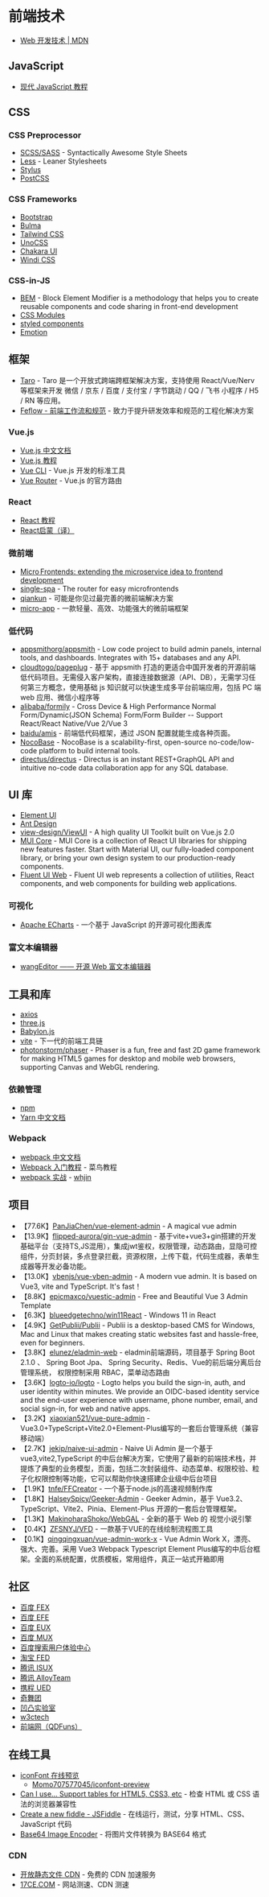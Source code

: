 # 前端技术

* [Web 开发技术 | MDN](https://developer.mozilla.org/zh-CN/docs/Web)

## JavaScript

* [现代 JavaScript 教程](https://zh.javascript.info/)

## CSS

### CSS Preprocessor

* [SCSS/SASS](https://sass-lang.com/) - Syntactically Awesome Style Sheets
* [Less](https://lesscss.org/) - Leaner Stylesheets
* [Stylus](https://stylus-lang.com/)
* [PostCSS](https://postcss.org/)

### CSS Frameworks

* [Bootstrap](https://getbootstrap.com/)
* [Bulma](https://bulma.io/)
* [Tailwind CSS](https://tailwindcss.com/)
* [UnoCSS](https://github.com/unocss/unocss)
* [Chakara UI](https://chakra-ui.com/)
* [Windi CSS](https://cn.windicss.org/)

### CSS-in-JS

* [BEM](http://getbem.com/) - Block Element Modifier is a methodology that helps you to create reusable components and code sharing in front-end development
* [CSS Modules](https://github.com/css-modules/css-modules)
* [styled components](https://styled-components.com/)
* [Emotion](https://emotion.sh/docs/introduction)

## 框架

* [Taro](https://docs.taro.zone/docs) - Taro 是一个开放式跨端跨框架解决方案，支持使用 React/Vue/Nerv 等框架来开发 微信 / 京东 / 百度 / 支付宝 / 字节跳动 / QQ / 飞书 小程序 / H5 / RN 等应用。
* [Feflow - 前端工作流和规范](https://feflowjs.com/zh/) - 致力于提升研发效率和规范的工程化解决方案

### Vue.js

* [Vue.js 中文文档](https://cn.vuejs.org/v2/guide/index.html)
* [Vue.js 教程](https://www.runoob.com/vue2/vue-tutorial.html)
* [Vue CLI](https://cli.vuejs.org/zh/) - Vue.js 开发的标准工具
* [Vue Router](https://router.vuejs.org/zh/) - Vue.js 的官方路由

### React

* [React 教程](https://www.runoob.com/react/react-tutorial.html)
* [React启蒙（译）](https://zhangwang1990.gitbooks.io/reactenlightenment/content/)

### 微前端

* [Micro Frontends: extending the microservice idea to frontend development](https://micro-frontends.org/)
* [single-spa](https://single-spa.js.org/) - The router for easy microfrontends
* [qiankun](https://qiankun.umijs.org/zh) - 可能是你见过最完善的微前端解决方案
* [micro-app](https://github.com/micro-zoe/micro-app/) - 一款轻量、高效、功能强大的微前端框架

### 低代码

* [appsmithorg/appsmith](https://github.com/appsmithorg/appsmith) - Low code project to build admin panels, internal tools, and dashboards. Integrates with 15+ databases and any API.
* [cloudtogo/pageplug](https://github.com/cloudtogo/pageplug) - 基于 appsmith 打造的更适合中国开发者的开源前端低代码项目。无需侵入客户架构，直接连接数据源（API、DB），无需学习任何第三方概念，使用基础 js 知识就可以快速生成多平台前端应用，包括 PC 端 web 应用、微信小程序等
* [alibaba/formily](https://github.com/alibaba/formily) - Cross Device & High Performance Normal Form/Dynamic(JSON Schema) Form/Form Builder -- Support React/React Native/Vue 2/Vue 3
* [baidu/amis](https://github.com/baidu/amis) - 前端低代码框架，通过 JSON 配置就能生成各种页面。
* [NocoBase](https://github.com/nocobase/nocobase) - NocoBase is a scalability-first, open-source no-code/low-code platform to build internal tools.
* [directus/directus](https://github.com/directus/directus) - Directus is an instant REST+GraphQL API and intuitive no-code data collaboration app for any SQL database.

## UI 库

* [Element UI](https://element.eleme.cn/)
* [Ant Design](https://ant.design/index-cn)
* [view-design/ViewUI](https://github.com/view-design/ViewUI) - A high quality UI Toolkit built on Vue.js 2.0
* [MUI Core](https://github.com/mui/material-ui) - MUI Core is a collection of React UI libraries for shipping new features faster. Start with Material UI, our fully-loaded component library, or bring your own design system to our production-ready components.
* [Fluent UI Web](https://github.com/microsoft/fluentui) - Fluent UI web represents a collection of utilities, React components, and web components for building web applications.

### 可视化

* [Apache ECharts](https://echarts.apache.org/zh/index.html) - 一个基于 JavaScript 的开源可视化图表库

### 富文本编辑器

* [wangEditor —— 开源 Web 富文本编辑器](www.wangeditor.com/)

## 工具和库

* [axios](https://github.com/axios/axios)
* [three.js](https://github.com/mrdoob/three.js/)
* [Babylon.js](https://github.com/BabylonJS/Babylon.js)
* [vite](https://github.com/vitejs/vite) - 下一代的前端工具链
* [photonstorm/phaser](https://github.com/photonstorm/phaser) - Phaser is a fun, free and fast 2D game framework for making HTML5 games for desktop and mobile web browsers, supporting Canvas and WebGL rendering.

### 依赖管理

* [npm](https://www.npmjs.com/)
* [Yarn 中文文档](https://yarn.bootcss.com/)

### Webpack

* [webpack 中文文档](https://www.webpackjs.com/guides/getting-started/)
* [Webpack 入门教程](https://www.runoob.com/w3cnote/webpack-tutorial.html) - 菜鸟教程
* [webpack 实战](https://segmentfault.com/a/1190000015020658) - [whjin](https://segmentfault.com/u/whjin)

## 项目

* 【77.6K】[PanJiaChen/vue-element-admin](https://github.com/PanJiaChen/vue-element-admin) - A magical vue admin
* 【13.9K】[flipped-aurora/gin-vue-admin](https://github.com/flipped-aurora/gin-vue-admin) - 基于vite+vue3+gin搭建的开发基础平台（支持TS,JS混用），集成jwt鉴权，权限管理，动态路由，显隐可控组件，分页封装，多点登录拦截，资源权限，上传下载，代码生成器，表单生成器等开发必备功能。
* 【13.0K】[vbenjs/vue-vben-admin](https://github.com/vbenjs/vue-vben-admin) - A modern vue admin. It is based on Vue3, vite and TypeScript. It's fast！
* 【8.8K】[epicmaxco/vuestic-admin](https://github.com/epicmaxco/vuestic-admin) - Free and Beautiful Vue 3 Admin Template
* 【6.3K】[blueedgetechno/win11React](https://github.com/blueedgetechno/win11React) - Windows 11 in React
* 【4.9K】[GetPublii/Publii](https://github.com/GetPublii/Publii) - Publii is a desktop-based CMS for Windows, Mac and Linux that makes creating static websites fast and hassle-free, even for beginners.
* 【3.8K】[elunez/eladmin-web](https://github.com/elunez/eladmin-web) - eladmin前端源码，项目基于 Spring Boot 2.1.0 、 Spring Boot Jpa、 Spring Security、Redis、Vue的前后端分离后台管理系统， 权限控制采用 RBAC，菜单动态路由
* 【3.6K】[logto-io/logto](https://github.com/logto-io/logto) - Logto helps you build the sign-in, auth, and user identity within minutes. We provide an OIDC-based identity service and the end-user experience with username, phone number, email, and social sign-in, for web and native apps.
* 【3.2K】[xiaoxian521/vue-pure-admin](https://github.com/xiaoxian521/vue-pure-admin) - Vue3.0+TypeScript+Vite2.0+Element-Plus编写的一套后台管理系统（兼容移动端）
* 【2.7K】[jekip/naive-ui-admin](https://github.com/jekip/naive-ui-admin) - Naive Ui Admin 是一个基于 vue3,vite2,TypeScript 的中后台解决方案，它使用了最新的前端技术栈，并提炼了典型的业务模型，页面，包括二次封装组件、动态菜单、权限校验、粒子化权限控制等功能，它可以帮助你快速搭建企业级中后台项目
* 【1.9K】[tnfe/FFCreator](https://github.com/tnfe/FFCreator) - 一个基于node.js的高速视频制作库
* 【1.8K】[HalseySpicy/Geeker-Admin](https://github.com/HalseySpicy/Geeker-Admin) - Geeker Admin，基于 Vue3.2、TypeScript、Vite2、Pinia、Element-Plus 开源的一套后台管理框架。
* 【1.3K】[MakinoharaShoko/WebGAL](https://github.com/MakinoharaShoko/WebGAL) - 全新的基于 Web 的 视觉小说引擎
* 【0.4K】[ZFSNYJ/VFD](https://github.com/ZFSNYJ/VFD) - 一款基于VUE的在线绘制流程图工具
* 【0.1K】[qingqingxuan/vue-admin-work-x](https://github.com/qingqingxuan/vue-admin-work-x) - Vue Admin Work X，漂亮、强大、完善。采用 Vue3 Webpack Typescript Element Plus编写的中后台框架。全面的系统配置，优质模板，常用组件，真正一站式开箱即用

## 社区

* [百度 FEX](http://fex.baidu.com/)
* [百度 EFE](http://efe.baidu.com/)
* [百度 EUX](http://eux.baidu.com/)
* [百度 MUX](http://mux.baidu.com/)
* [百度搜索用户体验中心](http://ued.baidu.com/)
* [淘宝 FED](http://taobaofed.org/)
* [腾讯 ISUX](http://isux.tencent.com/)
* [腾讯 AlloyTeam](http://www.alloyteam.com/)
* [携程 UED](http://ued.ctrip.com/blog/?cat=11)
* [奇舞团](http://www.75team.com/)
* [凹凸实验室](http://aotu.io/)
* [w3ctech](https://www.w3ctech.com/)
* [前端网（QDFuns）](https://www.qdfuns.com/portal.php)

## 在线工具

* [iconFont 在线预览](http://blog.luckly-mjw.cn/tool-show/iconfont-preview/index.html)
	* [Momo707577045/iconfont-preview](https://github.com/Momo707577045/iconfont-preview)
* [Can I use... Support tables for HTML5, CSS3, etc](https://caniuse.com/) - 检查 HTML 或 CSS 语法的浏览器兼容性
* [Create a new fiddle - JSFiddle](http://jsfiddle.net/) - 在线运行，测试，分享 HTML、CSS、JavaScript 代码
* [Base64 Image Encoder](https://www.base64-image.de/) - 将图片文件转换为 BASE64 格式

### CDN

* [开放静态文件 CDN](http://staticfile.org/) - 免费的 CDN 加速服务
* [17CE.COM](https://www.17ce.com) - 网站测速、CDN 测速
